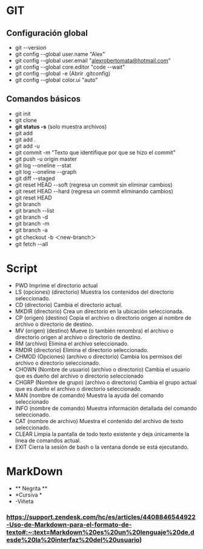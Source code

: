 # GIT

## Configuración global
- git --version
- git config --global user.name "Alex"
- git config --global user.email "alexrobertomata@hotmail.com"
- git config --global core.editor "code --wait"
- git config --global -e (Abrir .gitconfig)
- git config --global color.ui "auto"

## Comandos básicos
- git init
- git clone <url de repositorio>
- **git status -s** (solo muestra archivos)
- git add <archivo>
- git add .
- git add -u
- git commit -m "Texto que identifique por que se hizo el commit"
- git push -u origin master
- git log --oneline --stat
- git log --oneline --graph
- git diff --staged
- git reset HEAD --soft (regresa un commit sin eliminar cambios)
- git reset HEAD --hard (regresa un commit eliminando cambios)
- git reset HEAD <archivo>
- git branch <branch>
- git branch --list
- git branch -d <branch>
- git branch -m <branch>
- git branch -a
- git checkout -b ＜new-branch＞
- git fetch --all


# Script
- PWD Imprime el directorio actual
- LS (opciones) (directorio) Muestra los contenidos del directorio seleccionado.
- CD (directorio) Cambia el directorio actual.
- MKDIR (directorio) Crea un directorio en la ubicación seleccionada.
- CP (origen) (destino) Copia el archivo o directorio origen al nombre de archivo o directorio de destino.
- MV (origen) (destino) Mueve (o también renombra) el archivo o directorio origen al archivo o
directorio de destino.
- RM (archivo) Elimina el archivo seleccionado.
- RMDIR (directorio) Elimina el directorio seleccionado.
- CHMOD (Opciones) (archivo o directorio) Cambia los permisos del archivo o directorio seleccionado.
- CHOWN (Nombre de usuario) (archivo o directorio) Cambia el usuario que es dueño del archivo o
directorio seleccionado
- CHGRP (Nombre de grupo) (archivo o directorio) Cambia el grupo actual que es dueño el archivo o
directorio seleccionado.
- MAN (nombre de comando) Muestra la ayuda del comando seleccionado
- INFO (nombre de comando) Muestra información detallada del comando seleccionado.
- CAT (nombre de archivo) Muestra el contenido del archivo de texto seleccionado.
- CLEAR Limpia la pantalla de todo texto existente y deja únicamente la linea de comandos actual.
- EXIT Cierra la sesión de bash o la ventana donde se está ejecutando.

# MarkDown
- ** Negrita **
- *Cursiva *
- -Viñeta

### https://support.zendesk.com/hc/es/articles/4408846544922-Uso-de-Markdown-para-el-formato-de-texto#:~:text=Markdown%20es%20un%20lenguaje%20de,desde%20la%20interfaz%20del%20usuario)
